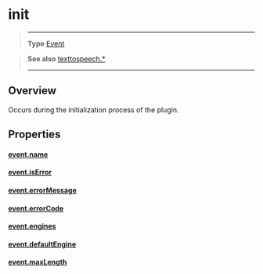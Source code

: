 # init

> --------------------- ------------------------------------------------------------------------------------------
> __Type__              [Event](https://docs.coronalabs.com/api/type/Event.html)

> __See also__          [texttospeech.*](/plugin/texttospeech/index.md)
> --------------------- ------------------------------------------------------------------------------------------

## Overview

Occurs during the initialization process of the plugin.

## Properties

#### [event.name](/plugin/texttospeech/event/init/name.md)

#### [event.isError](/plugin/texttospeech/event/init/isError.md)

#### [event.errorMessage](/plugin/texttospeech/event/init/errorMessage.md)

#### [event.errorCode](/plugin/texttospeech/event/init/errorCode.md)

#### [event.engines](/plugin/texttospeech/event/init/engines.md)

#### [event.defaultEngine](/plugin/texttospeech/event/init/defaultEngine.md)

#### [event.maxLength](/plugin/texttospeech/event/init/maxLength.md)